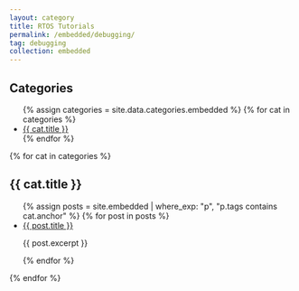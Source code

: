 ```yaml
---
layout: category
title: RTOS Tutorials
permalink: /embedded/debugging/
tag: debugging
collection: embedded
---
```

<div class="tutorial-layout">
  <aside class="tutorial-sidebar">
    <h2>Categories</h2>
    <ul>
      {% assign categories = site.data.categories.embedded %}
      {% for cat in categories %}
        <li><a href="#{{ cat.anchor }}">{{ cat.title }}</a></li>
      {% endfor %}
    </ul>
  </aside>

  <main class="tutorial-content">
    {% for cat in categories %}
      <section id="{{ cat.anchor }}">
        <h2>{{ cat.title }}</h2>
        <ul>
          {% assign posts = site.embedded | where_exp: "p", "p.tags contains cat.anchor" %}
          {% for post in posts %}
            <li>
              <a href="{{ post.url }}">{{ post.title }}</a>
              <p>{{ post.excerpt }}</p>
            </li>
          {% endfor %}
        </ul>
      </section>
    {% endfor %}
  </main>
</div>